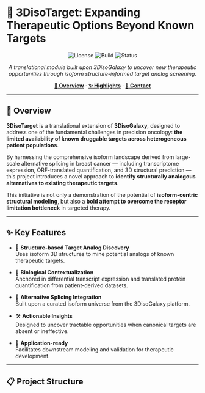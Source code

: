 # :dart: 3DisoTarget: Expanding Therapeutic Options Beyond Known Targets


<div align="center">

![License](https://img.shields.io/badge/license-MIT-green.svg)
![Build](https://img.shields.io/badge/build-passing-brightgreen.svg)
![Status](https://img.shields.io/badge/status-beta-blue.svg)

*A translational module built upon 3DisoGalaxy to uncover new therapeutic opportunities through isoform structure-informed target analog screening.*

[**:book: Overview**](#-overview) ‧ [**:sparkles: Highlights**](#-key-features) ‧ [**:email: Contact**](#-contact)

</div>

---

## :book: Overview

**3DisoTarget** is a translational extension of **3DisoGalaxy**, designed to address one of the fundamental challenges in precision oncology: **the limited availability of known druggable targets across heterogeneous patient populations**.

By harnessing the comprehensive isoform landscape derived from large-scale alternative splicing in breast cancer — including transcriptome expression, ORF-translated quantification, and 3D structural prediction — this project introduces a novel approach to **identify structurally analogous alternatives to existing therapeutic targets**.

This initiative is not only a demonstration of the potential of **isoform-centric structural modeling**, but also a **bold attempt to overcome the receptor limitation bottleneck** in targeted therapy.

---

## :sparkles: Key Features

- :triangular_ruler: **Structure-based Target Analog Discovery**  
  Uses isoform 3D structures to mine potential analogs of known therapeutic targets.

- :microscope: **Biological Contextualization**  
  Anchored in differential transcript expression and translated protein quantification from patient-derived datasets.

- :dna: **Alternative Splicing Integration**  
  Built upon a curated isoform universe from the 3DisoGalaxy platform.

- :hammer_and_wrench: **Actionable Insights**  
  Designed to uncover tractable opportunities when canonical targets are absent or ineffective.

- :rocket: **Application-ready**  
  Facilitates downstream modeling and validation for therapeutic development.

---

## :clipboard: Project Structure

